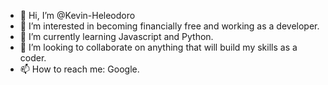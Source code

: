 - 👋 Hi, I’m @Kevin-Heleodoro
- 👀 I’m interested in becoming financially free and working as a developer.
- 🌱 I’m currently learning Javascript and Python.
- 💞️ I’m looking to collaborate on anything that will build my skills as a coder.
- 📫 How to reach me: Google.

<!---
Kevin-Heleodoro/Kevin-Heleodoro is a ✨ special ✨ repository because its `README.md` (this file) appears on your GitHub profile.
You can click the Preview link to take a look at your changes.
--->
